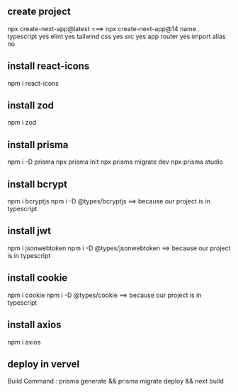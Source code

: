 ## create project

npx create-next-app@latest ===> npx create-next-app@14
name .
typescript yes
elint yes
tailwind css yes
src yes
app router yes
import alias no

## install react-icons

npm i react-icons

## install zod

npm i zod

## install prisma

npm i -D prisma
npx prisma init
npx prisma migrate dev
npx prisma studio

## install bcrypt

npm i bcryptjs
npm i -D @types/bcryptjs ==> because our project is in typescript

## install jwt

npm i jsonwebtoken
npm i -D @types/jsonwebtoken ==> because our project is in typescript

## install cookie

npm i cookie
npm i -D @types/cookie ==> because our project is in typescript

## install axios

npm i axios

## deploy in vervel

Build Command : prisma generate && prisma migrate deploy && next build
